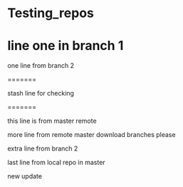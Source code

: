 # Testing_repos

line one in branch 1 
=======
one line from branch 2

=======

stash line for checking 

=======

this line is from master remote


more line from remote master download branches please


extra line from branch 2



last line from local repo in master

new update 

